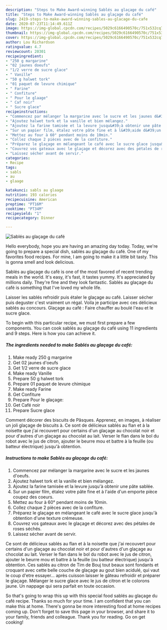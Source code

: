 ```yaml
---
description: "Steps to Make Award-winning Sablés au glaçage du café"
title: "Steps to Make Award-winning Sablés au glaçage du café"
slug: 2419-steps-to-make-award-winning-sables-au-glacage-du-cafe
date: 2020-07-23T11:14:49.611Z
image: https://img-global.cpcdn.com/recipes/5029c6166490570c/751x532cq70/sables-au-glacage-du-cafe-photo-principale-de-la-recette.jpg
thumbnail: https://img-global.cpcdn.com/recipes/5029c6166490570c/751x532cq70/sables-au-glacage-du-cafe-photo-principale-de-la-recette.jpg
cover: https://img-global.cpcdn.com/recipes/5029c6166490570c/751x532cq70/sables-au-glacage-du-cafe-photo-principale-de-la-recette.jpg
author: Lou Richardson
ratingvalue: 4.7
reviewcount: 20301
recipeingredient:
- "250 g margarine"
- "02 jaunes doeufs"
- "1/2 verre de sucre glace"
- " Vanille"
- "50 g halwet tork"
- "01 paquet de levure chimique"
- " Farine"
- " Confiture"
- " Pour le glaage"
- " Caf noir"
- " Sucre glace"
recipeinstructions:
- "Commencez par mélanger la margarine avec le sucre et les jaunes d&#39;oeufs."
- "Ajoutez halwet tork et la vanille et bien mélangez."
- "Ajoutez la farine tamisée et la levure jusqu&#39;à obtenir une pâte sablée."
- "Sur un papier film, étalez votre pâte fine et à l&#39;aide d&#39;un emporte pièce coupez des coeurs."
- "Mettez au four à 60° pendant moins de 10min."
- "Collez chaque 2 pièces avec de la confiture."
- "Préparez le glaçage en mélangeant le café avec le sucre glace jusqu&#39;à obtention d&#39;une texture crémeuse."
- "Couvrez vos gateaux avec le glaçage et décorez avec des pétales de roses séchés."
- "Laissez sécher avant de servir."
categories:
- Recipe
tags:
- sabls
- au
- glaage

katakunci: sabls au glaage 
nutrition: 193 calories
recipecuisine: American
preptime: "PT16M"
cooktime: "PT34M"
recipeyield: "1"
recipecategory: Dinner

---
```



![Sablés au glaçage du café](https://img-global.cpcdn.com/recipes/5029c6166490570c/751x532cq70/sables-au-glacage-du-cafe-photo-principale-de-la-recette.jpg)

Hello everybody, hope you are having an amazing day today. Today, we're going to prepare a special dish, sablés au glaçage du café. One of my favorites food recipes. For mine, I am going to make it a little bit tasty. This is gonna smell and look delicious.

Sablés au glaçage du café is one of the most favored of recent trending meals in the world. It's easy, it's fast, it tastes yummy. It's appreciated by millions daily. They're fine and they look fantastic. Sablés au glaçage du café is something that I've loved my whole life.

Laisser les sablés refroidir puis étaler le glaçage au café. Laisser sécher puis deguster c&#39;est vraiment un régal. Voila je participe avec ces délicieux sablés au concours. Glaçage au café : Faire chauffer au boulé l&#39;eau et le sucre glace.


To begin with this particular recipe, we must first prepare a few components. You can cook sablés au glaçage du café using 11 ingredients and 9 steps. Here is how you can achieve it.

<!--inarticleads1-->

##### The ingredients needed to make Sablés au glaçage du café:

1. Make ready 250 g margarine
1. Get 02 jaunes d&#39;oeufs
1. Get 1/2 verre de sucre glace
1. Make ready  Vanille
1. Prepare 50 g halwet tork
1. Prepare 01 paquet de levure chimique
1. Make ready  Farine
1. Get  Confiture
1. Prepare  Pour le glaçage:
1. Get  Café noir
1. Prepare  Sucre glace


Comment décorer des biscuits de Pâsques. Apprenez, en images, à réaliser un joli glaçage de biscuits à. Ce sont de délicieux sablés au flan et à la noisette que j&#39;ai recouvert pour certains d&#39;un glaçage au chocolat noir et pour d&#39;autres d&#39;un glaçage au chocolat au lait. Verser le flan dans le bol du robot avec le jus de citron, ajouter le beurre mou et battre à la feuille (ou batteur électrique) jusqu&#39;à obtention. 

<!--inarticleads2-->

##### Instructions to make Sablés au glaçage du café:

1. Commencez par mélanger la margarine avec le sucre et les jaunes d&#39;oeufs.
1. Ajoutez halwet tork et la vanille et bien mélangez.
1. Ajoutez la farine tamisée et la levure jusqu&#39;à obtenir une pâte sablée.
1. Sur un papier film, étalez votre pâte fine et à l&#39;aide d&#39;un emporte pièce coupez des coeurs.
1. Mettez au four à 60° pendant moins de 10min.
1. Collez chaque 2 pièces avec de la confiture.
1. Préparez le glaçage en mélangeant le café avec le sucre glace jusqu&#39;à obtention d&#39;une texture crémeuse.
1. Couvrez vos gateaux avec le glaçage et décorez avec des pétales de roses séchés.
1. Laissez sécher avant de servir.


Ce sont de délicieux sablés au flan et à la noisette que j&#39;ai recouvert pour certains d&#39;un glaçage au chocolat noir et pour d&#39;autres d&#39;un glaçage au chocolat au lait. Verser le flan dans le bol du robot avec le jus de citron, ajouter le beurre mou et battre à la feuille (ou batteur électrique) jusqu&#39;à obtention. Ces sablés au citron de Tim de Bouj tout beaux sont fondants et croquant avec cette belle couche de glaçage au gout bien acidulé, qui vaut le coup d&#39;etre essayer… après cuisson laisser le gâteau refroidir et préparer le glaçage. Mélanger le sucre glace avec le jus de citron et le colorons jaune. Un nappage qui sera parfait en toute occasion. 

So that's going to wrap this up with this special food sablés au glaçage du café recipe. Thanks so much for your time. I am confident that you can make this at home. There's gonna be more interesting food at home recipes coming up. Don't forget to save this page in your browser, and share it to your family, friends and colleague. Thank you for reading. Go on get cooking!

